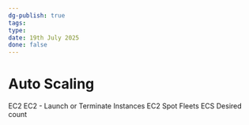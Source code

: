 ```yaml
---
dg-publish: true
tags: 
type: 
date: 19th July 2025
done: false
---
```


# Auto Scaling
EC2 EC2 - Launch or Terminate Instances
EC2 Spot Fleets
ECS Desired count 
